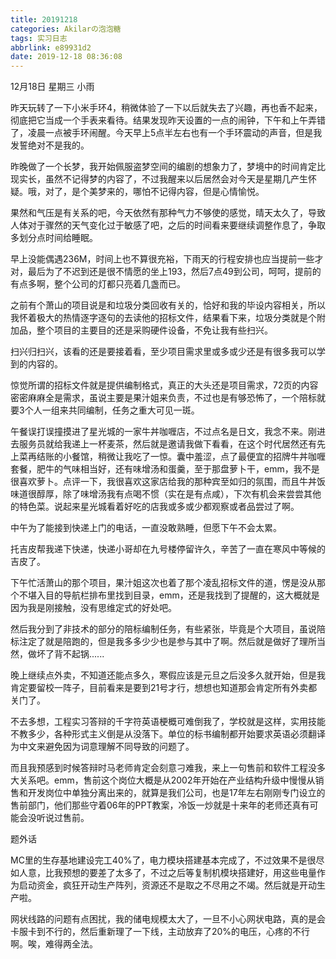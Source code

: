 ```yaml
---
title: 20191218
categories: Akilarの泡泡糖
tags: 实习日志
abbrlink: e89931d2
date: 2019-12-18 08:36:08
---
```

12月18日 星期三 小雨

昨天玩转了一下小米手环4，稍微体验了一下以后就失去了兴趣，再也香不起来，彻底把它当成一个手表来看待。结果发现昨天设置的一点的闹钟，下午和上午弄错了，凌晨一点被手环闹醒。今天早上5点半左右也有一个手环震动的声音，但是我发誓绝对不是我的。

昨晚做了一个长梦，我开始佩服盗梦空间的编剧的想象力了，梦境中的时间肯定比现实长，虽然不记得梦的内容了，不过我醒来以后居然会对今天是星期几产生怀疑。哦，对了，是个美梦来的，哪怕不记得内容，但是心情愉悦。

果然和气压是有关系的吧，今天依然有那种气力不够使的感觉，晴天太久了，导致人体对于骤然的天气变化过于敏感了吧，之后的时间看来要继续调整作息了，争取多划分点时间给睡眠。

早上没能偶遇236M，时间上也不算很充裕，下雨天的行程安排也应当提前一些才对，最后为了不迟到还是很不情愿的坐上193，然后7点49到公司，呵呵，提前的有点多啊，整个公司的灯都只亮着几盏而已。

之前有个萧山的项目说是和垃圾分类回收有关的，恰好和我的毕设内容相关，所以我怀着极大的热情逐字逐句的去读他的招标文件，结果看下来，垃圾分类就是个附加品，整个项目的主要目的还是采购硬件设备，不免让我有些扫兴。

扫兴归扫兴，该看的还是要接着看，至少项目需求里或多或少还是有很多我可以学到的内容的。

惊觉所谓的招标文件就是提供编制格式，真正的大头还是项目需求，72页的内容密密麻麻全是需求，虽说主要是果汁姐来负责，不过也是有够恐怖了，一个陪标就要3个人一组来共同编制，任务之重大可见一斑。

午餐误打误撞摸进了星光城的一家牛丼咖喱店，不过点名是日文，我念不来。刚进去服务员就给我递上一杯麦茶，然后就是邀请我做下看看，在这个时代居然还有先上菜再结账的小餐馆，稍微让我吃了一惊。囊中羞涩，点了最便宜的招牌牛丼咖喱套餐，肥牛的气味相当好，还有味增汤和蛋羹，至于那盘萝卜干，emm，我不是很喜欢萝卜。点评一下，我很喜欢这家店给我的那种宾至如归的氛围，而且牛丼饭味道很醇厚，除了味增汤我有点喝不惯（实在是有点咸），下次有机会来尝尝其他的特色菜。说起来星光城看着好吃的店我或多或少都观察或者品尝过了啊。

中午为了能接到快递上门的电话，一直没敢熟睡，但愿下午不会太累。

托吉皮帮我递下快递，快递小哥却在九号楼停留许久，辛苦了一直在寒风中等候的吉皮了。

下午忙活萧山的那个项目，果汁姐这次也着了那个凌乱招标文件的道，愣是没从那个不堪入目的导航栏排布里找到目录，emm，还是我找到了提醒的，这大概就是因为我是刚接触，没有思维定式的好处吧。

然后我分到了非技术的部分的陪标编制任务，有些紧张，毕竟是个大项目，虽说陪标注定了就是陪跑的，但是我多多少少也是参与其中了啊。然后就是做好了理所当然，做坏了背不起锅......

晚上继续点外卖，不知道还能点多久，寒假应该是元旦之后没多久就开始，但是我肯定要留校一阵子，目前看来是要到21号才行，想想也知道那会肯定所有外卖都关门了。

不去多想，工程实习答辩的千字符英语梗概可难倒我了，学校就是这样，实用技能不教多少，各种形式主义倒是从没落下。单位的标书编制都开始要求英语必须翻译为中文来避免因为词意理解不同导致的问题了。

而且我预感到时候答辩时马老师肯定会刻意刁难我，来上一句售前和软件工程没多大关系吧。emm，售前这个岗位大概是从2002年开始在产业结构升级中慢慢从销售和开发岗位中单独分离出来的，就算是我们公司，也是17年左右刚刚专门设立的售前部门，他们那些守着06年的PPT教案，冷饭一炒就是十来年的老师还真有可能会没听说过售前。

题外话

MC里的生存基地建设完工40%了，电力模块搭建基本完成了，不过效果不是很尽如人意，比我预想的要差了太多了，不过之后等复制机模块搭建好，用这些电量作为启动资金，疯狂开动生产阵列，资源还不是取之不尽用之不竭。然后就是开动生产啦。

网状线路的问题有点困扰，我的储电规模太大了，一旦不小心网状电路，真的是会卡服卡到不行的，然后重新理了一下线，主动放弃了20%的电压，心疼的不行啊。唉，难得两全法。
